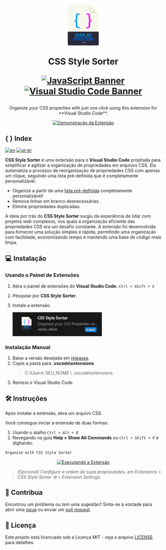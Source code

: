 
<div align="center">
<h1>
<a href="#"><img src="/assets/css-style-sorter-icon.png" alt="Logo" width="20%"></a>

  <b>CSS Style Sorter</b>
  
[![JavaScript Banner](https://img.shields.io/badge/JavaScript-F7DF1E?style=for-the-badge&logo=javascript&logoColor=black)](#)
[![Visual Studio Code Banner](https://img.shields.io/badge/VSCode-0078D4?style=for-the-badge&logo=visual%20studio%20code&logoColor=white)](#)

</h1>

  <p>Organize your CSS properties with just one click using this extension for **Visual Studio Code**.</p>

   <a href="#"><img src="/assets/preview-ctrl-alt-o.gif" alt="Demonstração da Extensão"></a>

</div>

## {  } Index
[![en](https://img.shields.io/badge/lang-en-red.svg)](https://github.com/victorhmszzero/Css-Style-Sorter)
[![pt-br](https://img.shields.io/badge/lang-pt--br-green.svg)](https://github.com/victorhmszzero/Css-Style-Sorter/blob/main/README.pt-br.md)

**CSS Style Sorter** é uma extensão para o **Visual Studio Code** projetada para simplificar e agilizar a organização de propriedades em arquivos CSS. Ela automatiza o processo de reorganização de propriedades CSS com apenas um clique, seguindo uma lista pré-definida que é completamente personalizável.

- Organize a partir de uma [lista pré-definida](https://github.com/victorhmszzero/Css-Style-Sorter/orderList.js) completamente personalizável!
- Remova linhas em branco desnecessárias.
- Elimine propriedades duplicadas.

A ideia por trás do **CSS Style Sorter** surgiu da experiência de lidar com projetos web complexos, nos quais a organização eficiente das propriedades CSS era um desafio constante. A extensão foi desenvolvida para fornecer uma solução simples e rápida, permitindo uma organização com facilidade, economizando tempo e mantendo uma base de código mais limpa.

## 💻 Instalação

### Usando o Painel de Extensões

1. Abra o painel de extensões do **Visual Studio Code.** `Ctrl + Shift + X`
2. Pesquise por **CSS Style Sorter**.
4. Instale a extensão.

   [![Instalar Extensão](assets/install-button.png)](#)

### Instalação Manual

1. Baixe a versão desejada em [releases](https://github.com/victorhmszzero/Css-Style-Sorter/releases).
2. Copie a pasta para **.vscode\extensions**
   >C:\Users\ SEU_NOME \ .vscode\extensions
3. Reinicie o Visual Studio Code.

## 🛠 Instruções
Após instalar a extensão, abra um arquivo CSS.

Você consegue iniciar a extensão de duas formas:

1. Usando o atalho `Ctrl + Alt + O`
2. Navegando na guia **Help > Show All Commands** ou `Ctrl + Shift + P` e digitando:

```txt
Organize with CSS Style Sorter
```
<div align="center">

[![Executando a Extensão](/assets/preview-ctrl-shit-p.gif)](#)

</div>

> *(Opcional) Configure a ordem de suas propriedades, em Extensions > CSS Style Sorter ⚙ > Extension Settings*.

## 🤝 Contribua

Encontrou um problema ou tem uma sugestão? Sinta-se à vontade para abrir uma [issue](https://github.com/victorhmszzero/Css-Style-Sorter/issues) ou enviar um [pull request](https://github.com/victorhmszzero/Css-Style-Sorter/pulls).

## 📌 Licença

Este projeto está licenciado sob a Licença MIT - veja o arquivo [LICENSE](https://github.com/victorhmszzero/Css-Style-Sorter/blob/main/LICENSE) para detalhes.
